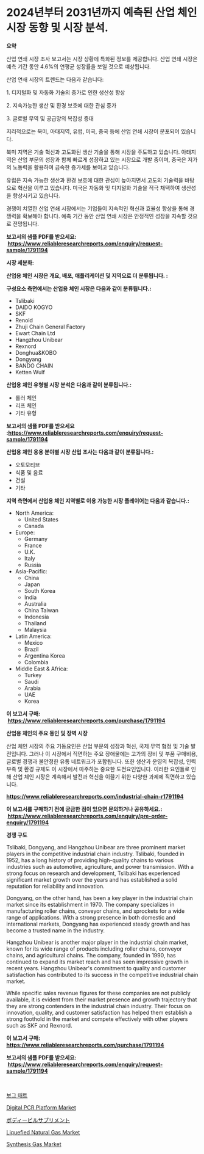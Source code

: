 <p><h1>2024년부터 2031년까지 예측된 산업 체인 시장 동향 및 시장 분석.</h1></p><p><strong>요약</strong></p>
<p><p>산업 연쇄 시장 조사 보고서는 시장 상황에 특화된 정보를 제공합니다. 산업 연쇄 시장은 예측 기간 동안 4.6%의 연평균 성장률을 보일 것으로 예상됩니다.</p><p>산업 연쇄 시장의 트렌드는 다음과 같습니다:</p><p>1. 디지털화 및 자동화 기술의 증가로 인한 생산성 향상</p><p>2. 지속가능한 생산 및 환경 보호에 대한 관심 증가</p><p>3. 글로벌 무역 및 공급망의 복잡성 증대</p><p>지리적으로는 북미, 아태지역, 유럽, 미국, 중국 등에 산업 연쇄 시장이 분포되어 있습니다.</p><p>북미 지역은 기술 혁신과 고도화된 생산 기술을 통해 시장을 주도하고 있습니다. 아태지역은 산업 부문의 성장과 함께 빠르게 성장하고 있는 시장으로 개발 중이며, 중국은 저가의 노동력을 활용하여 급속한 증가세를 보이고 있습니다.</p><p>유럽은 지속 가능한 생산과 환경 보호에 대한 관심이 높아지면서 고도의 기술력을 바탕으로 혁신을 이루고 있습니다. 미국은 자동화 및 디지털화 기술을 적극 채택하여 생산성을 향상시키고 있습니다.</p><p>경쟁이 치열한 산업 연쇄 시장에서는 기업들이 지속적인 혁신과 효율성 향상을 통해 경쟁력을 확보해야 합니다. 예측 기간 동안 산업 연쇄 시장은 안정적인 성장을 지속할 것으로 전망됩니다.</p></p>
<p><strong>보고서의 샘플 PDF를 받으세요: &nbsp;<a href="https://www.reliableresearchreports.com/enquiry/request-sample/1791194">https://www.reliableresearchreports.com/enquiry/request-sample/1791194</a></strong></p>
<p><strong>시장 세분화:</strong></p>
<p><strong> 산업용 체인 시장은 개요, 배포, 애플리케이션 및 지역으로 더 분류됩니다. :</strong></p>
<p><strong>구성요소 측면에서는 산업용 체인 시장은 다음과 같이 분류됩니다.:</strong></p>
<p><ul><li>Tslibaki</li><li>DAIDO KOGYO</li><li>SKF</li><li>Renold</li><li>Zhuji Chain General Factory</li><li>Ewart Chain Ltd</li><li>Hangzhou Unibear</li><li>Rexnord</li><li>Donghua&KOBO</li><li>Dongyang</li><li>BANDO CHAIN</li><li>Ketten Wulf</li></ul></p>
<p><strong> 산업용 체인 유형별 시장 분석은 다음과 같이 분류됩니다.:</strong></p>
<p><ul><li>롤러 체인</li><li>리프 체인</li><li>기타 유형</li></ul></p>
<p><strong>보고서의 샘플 PDF를 받으세요 :<a href="https://www.reliableresearchreports.com/enquiry/request-sample/1791194">https://www.reliableresearchreports.com/enquiry/request-sample/1791194</a></strong></p>
<p><strong> 산업용 체인 응용 분야별 시장 산업 조사는 다음과 같이 분류됩니다.:</strong></p>
<p><ul><li>오토모티브</li><li>식품 및 음료</li><li>건설</li><li>기타</li></ul></p>
<p><strong>지역 측면에서 산업용 체인 지역별로 이용 가능한 시장 플레이어는 다음과 같습니다.:</strong></p>
<p><ul>
    <li>
        North America:
        <ul>
            <li>United States</li>
            <li>Canada</li>
        </ul>
    </li>
    <li>
        Europe:
        <ul>
            <li>Germany</li>
            <li>France</li>
            <li>U.K.</li>
            <li>Italy</li>
            <li>Russia</li>
        </ul>
    </li>
    <li>
        Asia-Pacific:
        <ul>
            <li>China</li>
            <li>Japan</li>
            <li>South Korea</li>
            <li>India</li>
            <li>Australia</li>
            <li>China Taiwan</li>
            <li>Indonesia</li>
            <li>Thailand</li>
            <li>Malaysia</li>
        </ul>
    </li>
    <li>
        Latin America:
        <ul>
            <li>Mexico</li>
            <li>Brazil</li>
            <li>Argentina Korea</li>
            <li>Colombia</li>
        </ul>
    </li>
    <li>
        Middle East & Africa:
        <ul>
            <li>Turkey</li>
            <li>Saudi</li>
            <li>Arabia</li>
            <li>UAE</li>
            <li>Korea</li>
        </ul>
    </li>
    </ul></p>
<p><strong>이 보고서 구매: &nbsp;<a href="https://www.reliableresearchreports.com/purchase/1791194">https://www.reliableresearchreports.com/purchase/1791194</a></strong></p>
<p><strong>산업용 체인의 주요 동인 및 장벽 시장</strong></p>
<p><p>산업 체인 시장의 주요 기동요인은 산업 부문의 성장과 혁신, 국제 무역 협정 및 기술 발전입니다. 그러나 이 시장에서 직면하는 주요 장애물에는 고가의 장비 및 부품 구매비용, 글로벌 경쟁과 불안정한 유통 네트워크가 포함됩니다. 또한 생산과 운영의 복잡성, 인력 부족 및 환경 규제도 이 시장에서 마주하는 중요한 도전요인입니다. 이러한 요인들로 인해 산업 체인 시장은 계속해서 발전과 혁신을 이끌기 위한 다양한 과제에 직면하고 있습니다.</p></p>
<p><strong><a href="https://www.reliableresearchreports.com/industrial-chain-r1791194">https://www.reliableresearchreports.com/industrial-chain-r1791194</a></strong></p>
<p><strong>이 보고서를 구매하기 전에 궁금한 점이 있으면 문의하거나 공유하세요.: &nbsp;<a href="https://www.reliableresearchreports.com/enquiry/pre-order-enquiry/1791194">https://www.reliableresearchreports.com/enquiry/pre-order-enquiry/1791194</a></strong></p>
<p><strong>경쟁 구도</strong></p>
<p><p>Tslibaki, Dongyang, and Hangzhou Unibear are three prominent market players in the competitive industrial chain industry. Tslibaki, founded in 1952, has a long history of providing high-quality chains to various industries such as automotive, agriculture, and power transmission. With a strong focus on research and development, Tslibaki has experienced significant market growth over the years and has established a solid reputation for reliability and innovation.</p><p>Dongyang, on the other hand, has been a key player in the industrial chain market since its establishment in 1970. The company specializes in manufacturing roller chains, conveyor chains, and sprockets for a wide range of applications. With a strong presence in both domestic and international markets, Dongyang has experienced steady growth and has become a trusted name in the industry.</p><p>Hangzhou Unibear is another major player in the industrial chain market, known for its wide range of products including roller chains, conveyor chains, and agricultural chains. The company, founded in 1990, has continued to expand its market reach and has seen impressive growth in recent years. Hangzhou Unibear's commitment to quality and customer satisfaction has contributed to its success in the competitive industrial chain market.</p><p>While specific sales revenue figures for these companies are not publicly available, it is evident from their market presence and growth trajectory that they are strong contenders in the industrial chain industry. Their focus on innovation, quality, and customer satisfaction has helped them establish a strong foothold in the market and compete effectively with other players such as SKF and Rexnord.</p></p>
<p><strong>이 보고서 구매: &nbsp; <a href="https://www.reliableresearchreports.com/purchase/1791194">https://www.reliableresearchreports.com/purchase/1791194</a></strong></p>
<p><strong>보고서의 샘플 PDF를 받으세요: &nbsp;<a href="https://www.reliableresearchreports.com/enquiry/request-sample/1791194">https://www.reliableresearchreports.com/enquiry/request-sample/1791194</a></strong><strong></strong></p>
<p>&nbsp;</p>
<p><p><a href="https://github.com/Tristiarton768456/Market-Research-Report-List-1/blob/main/371195221861.md">보그 매트</a></p><p><a href="https://github.com/globismark/Market-Research-Report-List-2/blob/main/digital-pcr-platform-market.md">Digital PCR Platform Market</a></p><p><a href="https://github.com/MosesSpinka1914/Market-Research-Report-List-1/blob/main/293078924026.md">ボディービルサプリメント</a></p><p><a href="https://issuu.com/reportprime-2/docs/liquefied-natural-gas-market-size-2030.pptx">Liquefied Natural Gas Market</a></p><p><a href="https://issuu.com/reportprime-2/docs/synthesis-gas-market-size-2030.pptx">Synthesis Gas Market</a></p></p>